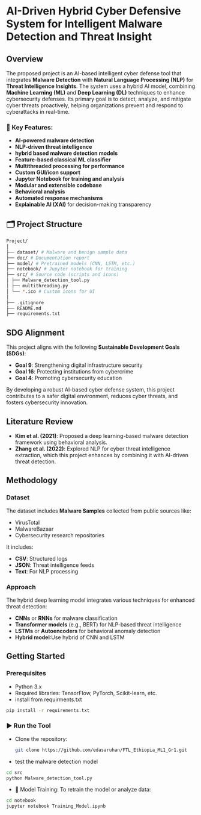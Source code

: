 # AI-Driven Hybrid Cyber Defensive System for Intelligent Malware Detection and Threat Insight

## Overview
The proposed project is an AI-based intelligent cyber defense tool that integrates **Malware Detection** with **Natural Language Processing (NLP)** for **Threat Intelligence Insights**. The system uses a hybrid AI model, combining **Machine Learning (ML)** and **Deep Learning (DL)** techniques to enhance cybersecurity defenses. Its primary goal is to detect, analyze, and mitigate cyber threats proactively, helping organizations prevent and respond to cyberattacks in real-time.

### 🧠 Key Features:
- **AI-powered malware detection**
- **NLP-driven threat intelligence**
- **hybrid based malware detection models**
- **Feature-based classical ML classifier**
- **Multithreaded processing for performance**
- **Custom GUI/icon support**
- **Jupyter Notebook for training and analysis**
- **Modular and extensible codebase**
- **Behavioral analysis**
- **Automated response mechanisms**
- **Explainable AI (XAI)** for decision-making transparency
## 🗂️ Project Structure

```bash
Project/
│
├── dataset/ # Malware and benign sample data
├── doc/ # Documentation report
├── model/ # Pretrained models (CNN, LSTM, etc.)
├── notebook/ # Jupyter notebook for training
├── src/ # Source code (scripts and icons)
│ ├── Malware_detection_tool.py
│ ├── multithreading.py
│ └── *.ico # Custom icons for UI
│
├── .gitignore
├── README.md
├── requirements.txt
```

## SDG Alignment
This project aligns with the following **Sustainable Development Goals (SDGs)**:
- **Goal 9**: Strengthening digital infrastructure security
- **Goal 16**: Protecting institutions from cybercrime
- **Goal 4**: Promoting cybersecurity education

By developing a robust AI-based cyber defense system, this project contributes to a safer digital environment, reduces cyber threats, and fosters cybersecurity innovation.

## Literature Review
- **Kim et al. (2021)**: Proposed a deep learning-based malware detection framework using behavioral analysis.
- **Zhang et al. (2022)**: Explored NLP for cyber threat intelligence extraction, which this project enhances by combining it with AI-driven threat detection.

## Methodology

### Dataset
The dataset includes **Malware Samples** collected from public sources like:
- VirusTotal
- MalwareBazaar
- Cybersecurity research repositories

It includes:
- **CSV**: Structured logs
- **JSON**: Threat intelligence feeds
- **Text**: For NLP processing

### Approach
The hybrid deep learning model integrates various techniques for enhanced threat detection:
- **CNNs** or **RNNs** for malware classification
- **Transformer models** (e.g., BERT) for NLP-based threat intelligence
- **LSTMs** or **Autoencoders** for behavioral anomaly detection
- **Hybrid model**:Use hybrid of CNN and LSTM

## Getting Started

### Prerequisites
- Python 3.x
- Required libraries: TensorFlow, PyTorch, Scikit-learn, etc.
- install from requirments.txt
```bash
pip install -r requirements.txt
```

### ▶️ Run the Tool
-  Clone the repository:
   ```bash
   git clone https://github.com/edasaruhan/FTL_Ethiopia_ML1_Gr1.git
   ```
- test the malware detection model
```bash
cd src
python Malware_detection_tool.py
```
- 📓 Model Training: To retrain the model or analyze data:

```bash
cd notebook
jupyter notebook Training_Model.ipynb
```